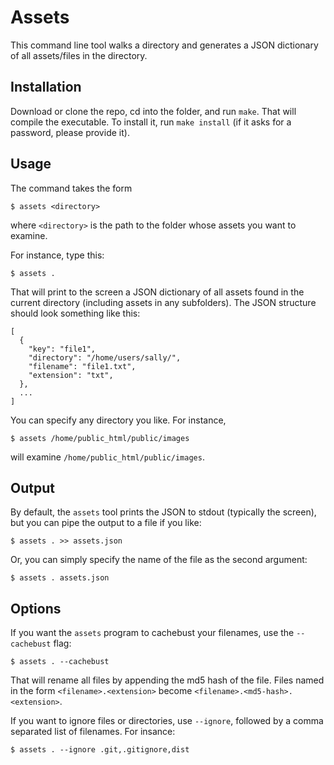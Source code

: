 Assets
======

This command line tool walks a directory and generates a JSON dictionary of all assets/files in the directory.


Installation
------------

Download or clone the repo, cd into the folder, and run `make`. That will compile the executable. To install it, run `make install` (if it asks for a password, please provide it).


Usage
-----

The command takes the form

    $ assets <directory>

where `<directory>` is the path to the folder whose assets you want to examine.

For instance, type this:

    $ assets .

That will print to the screen a JSON dictionary of all assets found in the current directory (including assets in any subfolders). The JSON structure should look something like this:

    [
      {
        "key": "file1",
        "directory": "/home/users/sally/",
        "filename": "file1.txt",
        "extension": "txt",
      },
      ...
    ]

You can specify any directory you like. For instance,

    $ assets /home/public_html/public/images

will examine `/home/public_html/public/images`.


Output
------

By default, the `assets` tool prints the JSON to stdout (typically the screen), but you can pipe the output to a file if you like:

    $ assets . >> assets.json

Or, you can simply specify the name of the file as the second argument:

    $ assets . assets.json

Options
-------

If you want the `assets` program to cachebust your filenames, use the `--cachebust` flag:

    $ assets . --cachebust

That will rename all files by appending the md5 hash of the file. Files named in the form `<filename>.<extension>` become `<filename>.<md5-hash>.<extension>`.

If you want to ignore files or directories, use `--ignore`, followed by a comma separated list of filenames. For insance:

    $ assets . --ignore .git,.gitignore,dist


